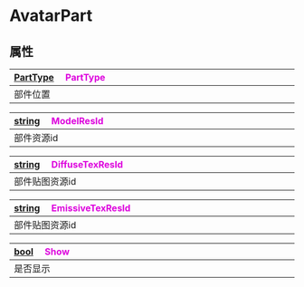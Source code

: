 # AvatarPart

## 属性

|<div style="width:700px">[PartType](/Api/Enums/PartType.md) &emsp;<font color="dd00dd">PartType</font></div>|
|:---|
|部件位置|

|<div style="width:700px">[string](/Api/DataType/String.md) &emsp;<font color="dd00dd">ModelResId</font></div>|
|:---|
|部件资源id|

|<div style="width:700px">[string](/Api/DataType/String.md) &emsp;<font color="dd00dd">DiffuseTexResId</font></div>|
|:---|
|部件贴图资源id|

|<div style="width:700px">[string](/Api/DataType/String.md) &emsp;<font color="dd00dd">EmissiveTexResId</font></div>|
|:---|
|部件贴图资源id|

|<div style="width:700px">[bool](/Api/DataType/Bool.md) &emsp;<font color="dd00dd">Show</font></div>|
|:---|
|是否显示|

